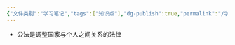 ```yaml
---
{"文件类别":"学习笔记","tags":["知识点"],"dg-publish":true,"permalink":"/学习笔记studyup/知识点cheese/公法/","dgPassFrontmatter":true,"created":"2024-09-12T10:51:11.413+08:00","updated":"2024-09-12T10:51:28.054+08:00"}
---
```


- 公法是调整国家与个人之间关系的法律